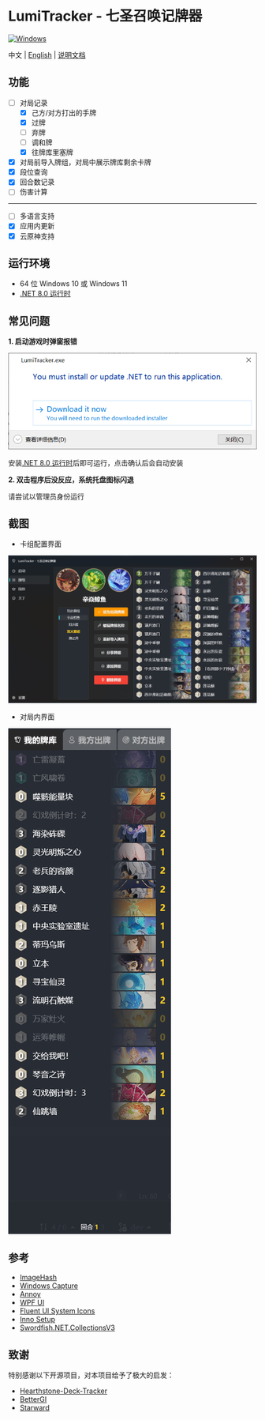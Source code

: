 # LumiTracker - 七圣召唤记牌器


<a href="https://dotnet.microsoft.com/zh-cn/download/dotnet/latest/runtime"><img alt="Windows" src="https://img.shields.io/badge/platform-Windows-blue?logo=windowsxp&style=flat-square&color=1E9BFA" /></a>

中文 | [English](README_en.md) | [说明文档](https://uex8no0g44.feishu.cn/docx/SBXZdiKNvoXeSrxgfpccuIvVnAe)

## 功能

- [ ] 对局记录
  - [x] 己方/对方打出的手牌
  - [x] 过牌
  - [ ] 弃牌
  - [ ] 调和牌
  - [x] 往牌库里塞牌
- [x] 对局前导入牌组，对局中展示牌库剩余卡牌
- [x] 段位查询
- [x] 回合数记录
- [ ] 伤害计算

---

- [ ] 多语言支持
- [x] 应用内更新
- [x] 云原神支持

## 运行环境

- 64 位 Windows 10 或 Windows 11
- [.NET 8.0 运行时](https://dotnet.microsoft.com/zh-cn/download/dotnet/8.0/runtime)

## 常见问题

**1. 启动游戏时弹窗报错**

![image-20240607052418136](images/image-20240607052418136.png)

安装[.NET 8.0 运行时](https://dotnet.microsoft.com/zh-cn/download/dotnet/8.0/runtime)后即可运行，点击确认后会自动安装

**2. 双击程序后没反应，系统托盘图标闪退**

请尝试以管理员身份运行

## 截图
- 卡组配置界面

![image-20240607051247421](images/Snipaste_2024-08-03_18-18-05.png)

- 对局内界面

![image-20240607051247421](images/Snipaste_2024-07-28_17-02-50.png)

## 参考

- [ImageHash](https://github.com/JohannesBuchner/imagehash)
- [Windows Capture](https://github.com/NiiightmareXD/windows-capture)
- [Annoy](https://github.com/spotify/annoy)
- [WPF UI](https://github.com/lepoco/wpfui)
- [Fluent UI System Icons](https://github.com/microsoft/fluentui-system-icons)
- [Inno Setup](https://jrsoftware.org/isinfo.php)
- [Swordfish.NET.CollectionsV3](https://github.com/stewienj/SwordfishCollections)

## 致谢
特别感谢以下开源项目，对本项目给予了极大的启发：
- [Hearthstone-Deck-Tracker](https://github.com/HearthSim/Hearthstone-Deck-Tracker)
- [BetterGI](https://github.com/babalae/better-genshin-impact)
- [Starward](https://github.com/Scighost/Starward)